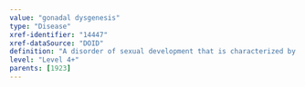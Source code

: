 ```yaml
---
value: "gonadal dysgenesis"
type: "Disease"
xref-identifier: "14447"
xref-dataSource: "DOID"
definition: "A disorder of sexual development that is characterized by a progressive loss of germ cells on the developing gonads of an embryo."
level: "Level 4+"
parents: [1923]
---
```

